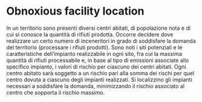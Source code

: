 # Obnoxious facility location

In un territorio sono presenti diversi centri abitati, di popolazione nota e di cui si conosce la quantità di rifiuti prodotta. Occorre decidere dove realizzare un certo numero di inceneritori in grado di soddisfare la domanda del territorio (processare i rifiuti prodotti). Sono noti i siti potenziali e le caratteristiche dell’impianto realizzabile in ogni sito, fra cui la massima quantità di rifiuti processabile e, in base al tipo di emissioni associate allo specifico impianto, i valori di rischio per ciascuno dei centri abitati. Ogni centro abitato sarà soggetto a un rischio pari alla somma dei rischi per quel centro dovuta a ciascuno degli impianti realizzati. Si localizzino gli impianti necessari a soddisfare la domanda, minimizzando il rischio associato al centro che sopporta il rischio massimo.
